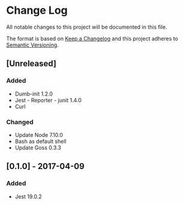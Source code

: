 # Change Log
All notable changes to this project will be documented in this file.

The format is based on [Keep a Changelog](http://keepachangelog.com/)
and this project adheres to [Semantic Versioning](http://semver.org/).

## [Unreleased]
### Added
- Dumb-init 1.2.0
- Jest - Reporter - junit 1.4.0
- Curl

### Changed
- Update Node 7.10.0
- Bash as default shell
- Update Goss 0.3.3

## [0.1.0] - 2017-04-09
### Added
- Jest 19.0.2
